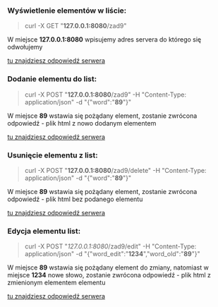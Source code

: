 ### Wyświetlenie elementów w liście:

> curl -X GET "**127.0.0.1:8080**/zad9"

W miejsce **127.0.0.1:8080** wpisujemy adres servera do którego się odwołujemy

[tu znajdziesz odpowiedź serwera](getresponse.html)

### Dodanie elementu do list:

> curl -X POST "**127.0.0.1:8080**/zad9" -H "Content-Type: application/json" -d "{\"word\":\"**89**\"}"

W miejsce **89** wstawia się pożądany element, zostanie zwrócona odpowiedź - plik html z nowo dodanym elementem

[tu znajdziesz odpowiedź serwera](addresponse.html)

### Usunięcie elementu z list: 

> curl -X POST "**127.0.0.1:8080**/zad9/delete" -H "Content-Type: application/json" -d "{\"word\":\"**89**\"}"

W miejsce **89** wstawia się pożądany element, zostanie zwrócona odpowiedź - plik html bez podanego elementu

[tu znajdziesz odpowiedź serwera](deleteresponse.html)

### Edycja elementu list: 

> curl -X POST "*127.0.0.1:8080*/zad9/edit" -H "Content-Type: application/json" -d "{\"word_edit\":\"**1234**\",\"word_old\":\"**89**\"}"

 W miejsce **89** wstawia się pożądany element do zmiany, natomiast w miejsce **1234** nowe słowo, zostanie zwrócona odpowiedź - plik html z zmienionym elementem elementu

[tu znajdziesz odpowiedź serwera](editresponse.html)



